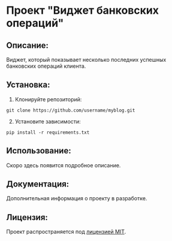 # Проект "Виджет банковских операций"

## Описание:
Виджет, который показывает несколько последних успешных банковских операций клиента.

## Установка:

1. Клонируйте репозиторий:
```
git clone https://github.com/username/myblog.git
```

2. Установите зависимости:
```
pip install -r requirements.txt
```

## Использование:
Скоро здесь появится подробное описание.

## Документация:

Дополнительная информация о проекту в разработке.

## Лицензия:

Проект распространяется под [лицензией MIT](LICENSE).
